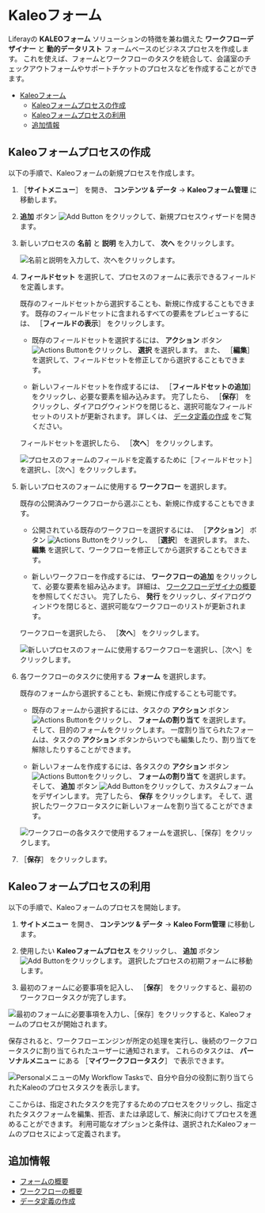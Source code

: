 # Kaleoフォーム

Liferayの **KALEOフォーム** ソリューションの特徴を兼ね備えた **ワークフローデザイナー** と **動的データリスト** フォームベースのビジネスプロセスを作成します。 これを使えば、フォームとワークフローのタスクを統合して、会議室のチェックアウトフォームやサポートチケットのプロセスなどを作成することができます。

- [Kaleoフォーム](#kaleo-forms)
  - [Kaleoフォームプロセスの作成](#creating-a-kaleo-forms-process)
  - [Kaleoフォームプロセスの利用](#using-a-kaleo-forms-process)
  - [追加情報](#additional-information)

<a name="kaleoフォームプロセスの作成" />

## Kaleoフォームプロセスの作成

以下の手順で、Kaleoフォームの新規プロセスを作成します。

1. ［**サイトメニュー**］ を開き、 **コンテンツ & データ** &rarr; **Kaleoフォーム管理** に移動します。

1. **追加** ボタン ![Add Button](../../../images/icon-add.png) をクリックして、新規プロセスウィザードを開きます。

1. 新しいプロセスの **名前** と **説明** を入力して、 **次へ** をクリックします。

    ![名前と説明を入力して、次へをクリックします。](./kaleo-forms/images/01.png)

1. **フィールドセット** を選択して、プロセスのフォームに表示できるフィールドを定義します。

   既存のフィールドセットから選択することも、新規に作成することもできます。 既存のフィールドセットに含まれるすべての要素をプレビューするには、 ［**フィールドの表示**］ をクリックします。

   * 既存のフィールドセットを選択するには、 **アクション** ボタン ![Actions Button](../../../images/icon-add.png)をクリックし、 **選択** を選択します。 また、 ［**編集**］ を選択して、フィールドセットを修正してから選択することもできます。

   * 新しいフィールドセットを作成するには、 ［**フィールドセットの追加**］ をクリックし、必要な要素を組み込みます。 完了したら、 ［**保存**］ をクリックし、ダイアログウィンドウを閉じると、選択可能なフィールドセットのリストが更新されます。 詳しくは、 [データ定義の作成](../dynamic-data-lists/creating-data-definitions.md) をご覧ください。

   フィールドセットを選択したら、 ［**次へ**］ をクリックします。

   ![プロセスのフォームのフィールドを定義するために［フィールドセット］を選択し、［次へ］をクリックします。](./kaleo-forms/images/02.png)

1. 新しいプロセスのフォームに使用する **ワークフロー** を選択します。

   既存の公開済みワークフローから選ぶことも、新規に作成することもできます。

   * 公開されている既存のワークフローを選択するには、 ［**アクション**］ ボタン ![Actions Button](../../../images/icon-actions.png)をクリックし、 ［**選択**］ を選択します。 また、 **編集** を選択して、ワークフローを修正してから選択することもできます。

   * 新しいワークフローを作成するには、 **ワークフローの追加** をクリックして、必要な要素を組み込みます。 詳細は、 [ワークフローデザイナの概要](../../workflow/designing-and-managing-workflows/workflow-designer/workflow-designer-overview.md) を参照してください。 完了したら、 **発行** をクリックし、ダイアログウィンドウを閉じると、選択可能なワークフローのリストが更新されます。

   ワークフローを選択したら、 ［**次へ**］ をクリックします。

   ![新しいプロセスのフォームに使用するワークフローを選択し、［次へ］をクリックします。](./kaleo-forms/images/03.png)

1. 各ワークフローのタスクに使用する **フォーム** を選択します。

   既存のフォームから選択することも、新規に作成することも可能です。

   * 既存のフォームから選択するには、タスクの **アクション** ボタン ![Actions Button](../../../images/icon-actions.png)をクリックし、 **フォームの割り当て** を選択します。 そして、目的のフォームをクリックします。 一度割り当てられたフォームは、タスクの **アクション** ボタンからいつでも編集したり、割り当てを解除したりすることができます。

   * 新しいフォームを作成するには、各タスクの **アクション** ボタン ![Actions Button](../../../images/icon-actions.png)をクリックし、 **フォームの割り当て** を選択します。 そして、 **追加** ボタン ![Add Button](../../../images/icon-add.png)をクリックして、カスタムフォームをデザインします。 完了したら、 **保存** をクリックします。 そして、選択したワークフロータスクに新しいフォームを割り当てることができます。

   ![ワークフローの各タスクで使用するフォームを選択し、［保存］をクリックします。](./kaleo-forms/images/04.png)

1. ［**保存**］ をクリックします。

<a name="kaleoフォームプロセスの利用" />

## Kaleoフォームプロセスの利用

以下の手順で、Kaleoフォームのプロセスを開始します。

1. **サイトメニュー** を開き、 **コンテンツ & データ** &rarr; **Kaleo Form管理** に移動します。

1. 使用したい **Kaleoフォームプロセス** をクリックし、 **追加** ボタン ![Add Button](../../../images/icon-add.png)をクリックします。 選択したプロセスの初期フォームに移動します。

1. 最初のフォームに必要事項を記入し、 ［**保存**］ をクリックすると、最初のワークフロータスクが完了します。

![最初のフォームに必要事項を入力し、［保存］をクリックすると、Kaleoフォームのプロセスが開始されます。](./kaleo-forms/images/05.png)

保存されると、ワークフローエンジンが所定の処理を実行し、後続のワークフロータスクに割り当てられたユーザーに通知されます。 これらのタスクは、 **パーソナルメニュー** にある ［**マイワークフロータスク**］ で表示できます。

![PersonalメニューのMy Workflow Tasksで、自分や自分の役割に割り当てられたKaleoのプロセスタスクを表示します。](./kaleo-forms/images/06.png)

ここからは、指定されたタスクを完了するためのプロセスをクリックし、指定されたタスクフォームを編集、拒否、または承認して、解決に向けてプロセスを進めることができます。 利用可能なオプションと条件は、選択されたKaleoフォームのプロセスによって定義されます。

<a name="追加情報" />

## 追加情報

* [フォームの概要](../introduction-to-forms.md)
* [ワークフローの概要](../../workflow/introduction-to-workflow.md)
* [データ定義の作成](../dynamic-data-lists/creating-data-definitions.md)